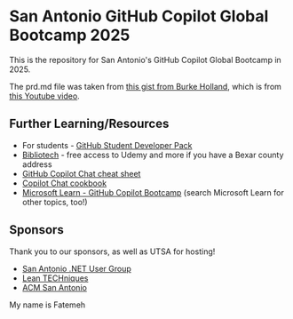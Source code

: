 # San Antonio GitHub Copilot Global Bootcamp 2025

This is the repository for San Antonio's GitHub Copilot Global Bootcamp in 2025.

The prd.md file was taken from [this gist from Burke Holland](https://gist.githubusercontent.com/burkeholland/24802296b5bfaaf7fb775c81cd626512/raw/47f080101d7977f2a0261add5db933e0cc2413e5/prd.md), which is from [this Youtube video](https://youtu.be/dutyOc_cAEU?si=XH-oFG_vG5fW_MSa).

## Further Learning/Resources
* For students - [GitHub Student Developer Pack](https://education.github.com/pack)
* [Bibliotech](https://bexarbibliotech.org/) - free access to Udemy and more if you have a Bexar county address
* [GitHub Copilot Chat cheat sheet](https://docs.github.com/en/copilot/using-github-copilot/copilot-chat/github-copilot-chat-cheat-sheet)
* [Copilot Chat cookbook](https://docs.github.com/en/copilot/copilot-chat-cookbook)
* [Microsoft Learn - GitHub Copilot Bootcamp](https://learn.microsoft.com/en-us/collections/p0w1cj0p7eeg53) (search Microsoft Learn for other topics, too!)

## Sponsors

Thank you to our sponsors, as well as UTSA for hosting!

* [San Antonio .NET User Group](https://www.meetup.com/sadnug/)
* [Lean TECHniques](https://leantechniques.com/)
* [ACM San Antonio](https://www.meetup.com/acm-sa/)

My name is Fatemeh
